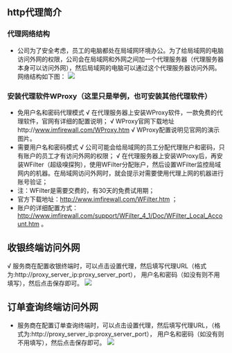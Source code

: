## http代理简介
### 代理网络结构
- 公司为了安全考虑，员工的电脑都处在局域网环境办公。为了给局域网的电脑访问外网的权限，公司会在局域网和外网之间加一个代理服务器（代理服务器本身可以访问外网），然后局域网的电脑可以通过这个代理服务器访问外网。网络结构如下图：
![](http://imgcache.tce.fsphere.cn/static/mc.qcloudimg.com/static/img/33a637b9071ab4df9ba083a698725450/image.png)   
### 安装代理软件WProxy（这里只是举例，也可安装其他代理软件）
- 免用户名和密码代理模式
√ 在代理服务器上安装WProxy软件，一款免费的代理软件，官网有详细的配置说明；
√ WProxy官网下载地址http://www.imfirewall.com/WProxy.htm
√ WProxy配置说明见官网的演示图片。
- 需要用户名和密码模式
√ 公司可能会给局域网的员工分配代理账户和密码，只有账户的员工才有访问外网的权限；
√ 在代理服务器上安装WProxy后，再安装WFilter（超级嗅探狗），使用WFilter分配账户，然后设置WFilter监控局域网内的机器。在局域网访问外网时，就会提示对需要使用代理上网的机器进行账号验证；
 - 注：WFilter是需要交费的，有30天的免费试用期；
 - 官方下载地址：http://www.imfirewall.com/WFilter.htm ；
 - 账户的详细配置方式：http://www.imfirewall.com/support/WFilter_4_1/Doc/WFilter_Local_Account.htm 。   
## 收银终端访问外网
√ 服务商在配置收银终端时，可以点击设置代理，然后填写代理URL（格式为:http://proxy_server_ip:proxy_server_port）， 用户名和密码（如没有则不用填写），然后点击保存即可。
![](http://imgcache.tce.fsphere.cn/static/mc.qcloudimg.com/static/img/0445fbe86f69c8859d89d9848abc92c5/image.png) 
## 订单查询终端访问外网
 - 服务商在配置订单查询终端时，可以点击设置代理，然后填写代理URL，（格式为:http://proxy_server_ip:proxy_server_port）， 用户名和密码（如没有则不用填写），然后点击保存即可。
 ![](http://imgcache.tce.fsphere.cn/static/mc.qcloudimg.com/static/img/74848ab56b089654e3be7ddf6b61d0c3/image.png)   
